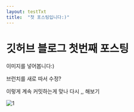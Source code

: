 ```yaml
---
layout: testTxt
title:  "첫 포스팅입니다:)"
---
```


# 깃허브 블로그 첫번째 포스팅

이미지를 넣어봅니다:)

브런치를 새로 따서 수정?

이렇게 계속 커밋하는게 맞나 다시 ,, 해보기

![1](C:\Users\82103\Desktop\1.png)

